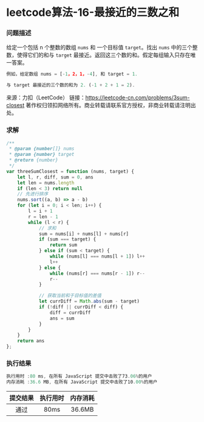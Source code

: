 # leetcode算法-16-最接近的三数之和

### 问题描述

给定一个包括 n 个整数的数组 `nums` 和 一个目标值 `target`。找出 `nums` 中的三个整数，使得它们的和与 `target` 最接近。返回这三个数的和。假定每组输入只存在唯一答案。

```js
例如，给定数组 nums = [-1，2，1，-4], 和 target = 1.

与 target 最接近的三个数的和为 2. (-1 + 2 + 1 = 2).
```

来源：力扣（LeetCode）
链接：https://leetcode-cn.com/problems/3sum-closest
著作权归领扣网络所有。商业转载请联系官方授权，非商业转载请注明出处。

### 求解

```js
/**
 * @param {number[]} nums
 * @param {number} target
 * @return {number}
 */
var threeSumClosest = function (nums, target) {
    let l, r, diff, sum = 0, ans
    let len = nums.length
    if (len < 3) return null
    // 先进行排序
    nums.sort((a, b) => a - b)
    for (let i = 0; i < len; i++) {
        l = i + 1
        r = len - 1
        while (l < r) {
            // 求和
            sum = nums[i] + nums[l] + nums[r]
            if (sum === target) {
                return sum
            } else if (sum < target) {
                while (nums[l] === nums[l + 1]) l++
                l++
            } else {
                while (nums[r] === nums[r - 1]) r--
                r--
            }

            // 获取当前和于目标值的差值
            let currDiff = Math.abs(sum - target)
            if (!diff || currDiff < diff) {
                diff = currDiff
                ans = sum
            }
        }
    }
    return ans
};
```

### 执行结果

```js
执行用时 :80 ms, 在所有 JavaScript 提交中击败了73.06%的用户
内存消耗 :36.6 MB, 在所有 JavaScript 提交中击败了10.00%的用户
```

| 提交结果 | 执行用时 | 内存消耗 |
|:------:|:------:|:-------:|
|   通过  | 80ms  |  36.6MB |
